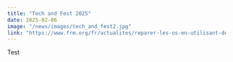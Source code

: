 ```yaml
---
title: "Tech and Fest 2025"
date: 2025-02-06
image: "/news/images/tech_and_fest2.jpg"
link: "https://www.frm.org/fr/actualites/reparer-les-os-en-utilisant-des-biomateriaux"
---
```


Test
